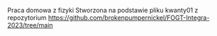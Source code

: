 Praca domowa z fizyki
Stworzona na podstawie pliku kwanty01 z repozytorium https://github.com/brokenpumpernickel/FOGT-Integra-2023/tree/main
